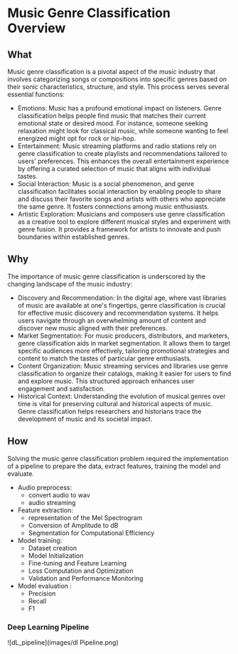 # Music Genre Classification Overview

## What

Music genre classification is a pivotal aspect of the music industry that involves categorizing songs or compositions
into specific genres based on their sonic characteristics, structure, and style.
This process serves several essential functions:

* Emotions: Music has a profound emotional impact on listeners. Genre classification helps people find music that
  matches their current emotional state or desired mood. For instance, someone seeking relaxation might look for
  classical music, while someone wanting to feel energized might opt for rock or hip-hop.
* Entertainment: Music streaming platforms and radio stations rely on genre classification to create playlists and
  recommendations tailored to users' preferences. This enhances the overall entertainment experience by offering a
  curated selection of music that aligns with individual tastes.
* Social Interaction: Music is a social phenomenon, and genre classification facilitates social interaction by enabling
  people to share and discuss their favorite songs and artists with others who appreciate the same genre. It fosters
  connections among music enthusiasts.
* Artistic Exploration: Musicians and composers use genre classification as a creative tool to explore different musical
  styles and experiment with genre fusion. It provides a framework for artists to innovate and push boundaries within
  established genres.

## Why

The importance of music genre classification is underscored by the changing landscape of the music industry:

* Discovery and Recommendation: In the digital age, where vast libraries of music are available at one's fingertips,
  genre classification is crucial for effective music discovery and recommendation systems. It helps users navigate
  through an overwhelming amount of content and discover new music aligned with their preferences.
* Market Segmentation: For music producers, distributors, and marketers, genre classification aids in market
  segmentation. It allows them to target specific audiences more effectively, tailoring promotional strategies and
  content to match the tastes of particular genre enthusiasts.
* Content Organization: Music streaming services and libraries use genre classification to organize their catalogs,
  making it easier for users to find and explore music. This structured approach enhances user engagement and
  satisfaction.
* Historical Context: Understanding the evolution of musical genres over time is vital for preserving cultural and
  historical aspects of music. Genre classification helps researchers and historians trace the development of music and
  its societal impact.

## How

Solving the music genre classification problem required the implementation of a pipeline to prepare the data, extract
features, training the model and evaluate.

* Audio preprocess:
    * convert audio to wav
    * audio streaming
* Feature extraction:
    * representation of the Mel Spectrogram
    * Conversion of Amplitude to dB
    * Segmentation for Computational Efficiency
* Model training:
    * Dataset creation
    * Model Initialization
    * Fine-tuning and Feature Learning
    * Loss Computation and Optimization
    * Validation and Performance Monitoring
* Model evaluation :
    * Precision
    * Recall
    * F1

### Deep Learning Pipeline

![dL_pipeline](images/dl Pipeline.png)
